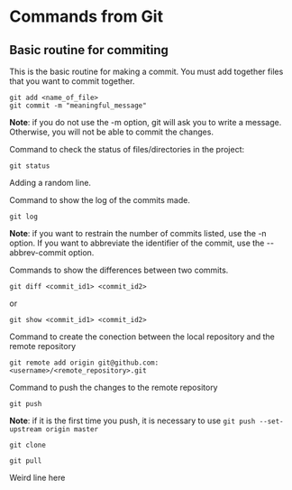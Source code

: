 # Commands from Git

## Basic routine for commiting

This is the basic routine for making a commit. You must add together files that you want to commit together.

```
git add <name_of_file>
git commit -m "meaningful_message"
```

**Note**: if you do not use the -m option, git will ask you to write a message. Otherwise, you will not be able to commit the changes.

Command to check the status of files/directories in the project:

```
git status
```

Adding a random line.



Command to show the log of the commits made.

```
git log
```

**Note**: if you want to restrain the number of commits listed, use the -n option. If you want to abbreviate the identifier of the commit, use the --abbrev-commit option.



Commands to show the differences between two commits.

```
git diff <commit_id1> <commit_id2>
```

or

```
git show <commit_id1> <commit_id2>
```

Command to create the conection between the local repository and the remote repository 
```
git remote add origin git@github.com:<username>/<remote_repository>.git
```

Command to push the changes to the remote repository
```
git push
```
**Note**: if it is the first time you push, it is necessary to use ```git push --set-upstream origin master```

```
git clone
```

```
git pull
```



Weird line here